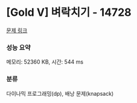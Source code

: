 # [Gold V] 벼락치기 - 14728 

[문제 링크](https://www.acmicpc.net/problem/14728) 

### 성능 요약

메모리: 52360 KB, 시간: 544 ms

### 분류

다이나믹 프로그래밍(dp), 배낭 문제(knapsack)

